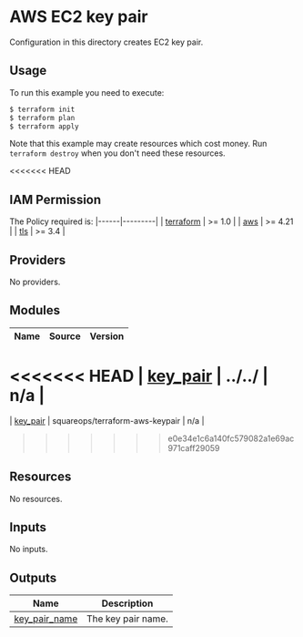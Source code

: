 # AWS EC2 key pair

Configuration in this directory creates EC2 key pair.

## Usage

To run this example you need to execute:

```bash
$ terraform init
$ terraform plan
$ terraform apply
```

Note that this example may create resources which cost money. Run `terraform destroy` when you don't need these resources.

<<<<<<< HEAD
## IAM Permission
<!-- BEGINNING OF PRE-COMMIT-PIKE DOCS HOOK -->
The Policy required is:
|------|---------|
| <a name="requirement_terraform"></a> [terraform](#requirement\_terraform) | >= 1.0 |
| <a name="requirement_aws"></a> [aws](#requirement\_aws) | >= 4.21 |
| <a name="requirement_tls"></a> [tls](#requirement\_tls) | >= 3.4 |

## Providers

No providers.

## Modules

| Name | Source | Version |
|------|--------|---------|
<<<<<<< HEAD
| <a name="module_key_pair"></a> [key\_pair](#module\_key\_pair) | ../../ | n/a |
=======
| <a name="module_key_pair"></a> [key\_pair](#module\_key\_pair) | squareops/terraform-aws-keypair | n/a |
>>>>>>> e0e34e1c6a140fc579082a1e69ac971caff29059

## Resources

No resources.

## Inputs

No inputs.

## Outputs

| Name | Description |
|------|-------------|
| <a name="output_key_pair_name"></a> [key\_pair\_name](#output\_key\_pair\_name) | The key pair name. |
<!-- END OF PRE-COMMIT-TERRAFORM DOCS HOOK -->
